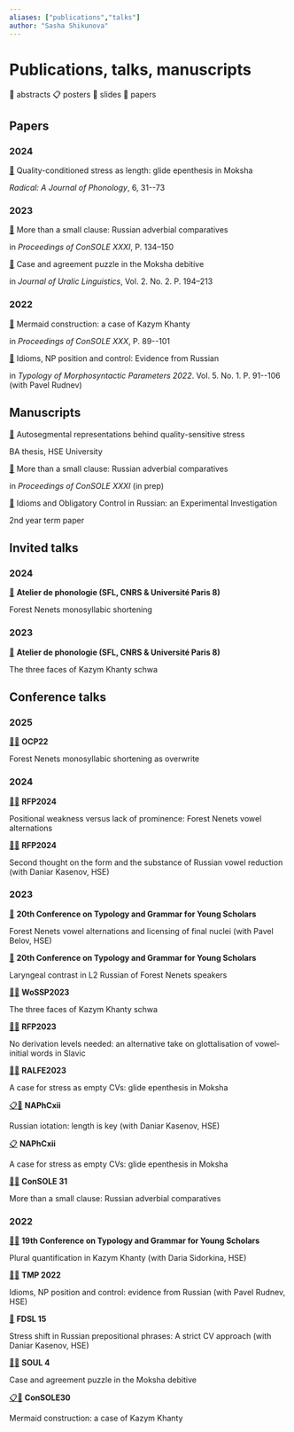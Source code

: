 ```yaml
---
aliases: ["publications","talks"]
author: "Sasha Shikunova"
---
```

# Publications, talks, manuscripts

:love_letter: abstracts :clipboard: posters :pushpin: slides :page_facing_up: papers

## Papers

### 2024

[:page_facing_up:](https://radical.cnrs.fr/shikunova-quality-conditioned-stress-as-length-glide-epenthesis-in-moksha/) Quality-conditioned stress as length: glide epenthesis in Moksha

*Radical: A Journal of Phonology*, 6, 31--73

### 2023

[:page_facing_up:](https://www.universiteitleiden.nl/binaries/content/assets/geesteswetenschappen/lucl/sole/consolexxxi-proceedings.pdf) More than a small clause: Russian adverbial comparatives 

in *Proceedings of ConSOLE XXXI*, P. 134–150

[:page_facing_up:](shikunova_moksha_jul_final.pdf) Case and agreement puzzle in the Moksha debitive

in *Journal of Uralic Linguistics*, Vol. 2. No. 2. P. 194–213

### 2022

[:page_facing_up:](mermaids_paper.pdf) Mermaid construction: a case of Kazym Khanty

in *Proceedings of ConSOLE XXX*, P. 89--101

[:page_facing_up:](tmp_idioms.pdf) Idioms, NP position and control: Evidence from Russian

in *Typology of Morphosyntactic Parameters 2022*. Vol. 5. No. 1. P. 91--106 (with Pavel Rudnev)

## Manuscripts

[:page_facing_up:](moksha_cvs_thesis.pdf) Autosegmental representations behind quality-sensitive stress

BA thesis, HSE University

[:page_facing_up:](comp_paper_v2.pdf) More than a small clause: Russian adverbial comparatives

in *Proceedings of ConSOLE XXXI* (in prep)

[:page_facing_up:](control_idioms.pdf) Idioms and Obligatory Control in Russian: an Experimental Investigation

2nd year term paper

## Invited talks

### 2024

[:pushpin:](atelier_monosyllabic_shortening.pdf) **Atelier de phonologie (SFL, CNRS \& Université Paris 8)**

Forest Nenets monosyllabic shortening

### 2023

[:pushpin:](atelier_schwa_slides.pdf) **Atelier de phonologie (SFL, CNRS \& Université Paris 8)**

The three faces of Kazym Khanty schwa

## Conference talks

### 2025

[:pushpin:](fnz_ocp_overwrite_slides)[:love_letter:](fnz_ocp_overwrite_abstract.pdf) **OCP22**

Forest Nenets monosyllabic shortening as overwrite 

### 2024

[:pushpin:](fnz_vowels_slides.pdf)[:love_letter:](fnz_vowels_abstract.pdf) **RFP2024** 

Positional weakness versus lack of prominence: Forest Nenets vowel alternations

[:pushpin:](rus_reduction_poster.pdf)[:love_letter:](rus_reduction_abstract.pdf) **RFP2024** 

Second thought on the form and the substance of Russian vowel reduction (with Daniar Kasenov, HSE)

### 2023

[:love_letter:](FN_vowel_alternations_abstract.pdf) **20th Conference on Typology and Grammar for Young Scholars**

Forest Nenets vowel alternations and licensing of final nuclei (with Pavel Belov, HSE)

[:love_letter:](L2_russian_in_FN_abstract.pdf) **20th Conference on Typology and Grammar for Young Scholars**

Laryngeal contrast in L2 Russian of Forest Nenets speakers

[:pushpin:](khanty_schwa_wossp_slides.pdf)[:love_letter:](wossp_khanty_abstract.pdf) **WoSSP2023** 

The three faces of Kazym Khanty schwa

[:pushpin:](glottalisation_rfp_slides.pdf)[:love_letter:](glottalization_abstract.pdf) **RFP2023** 

No derivation levels needed: an alternative take on glottalisation of vowel-initial words in Slavic 

[:pushpin:](shikunova_slides_ralfe.pdf)[:love_letter:](moksha_cvs_abstract.pdf) **RALFE2023**

A case for stress as empty CVs: glide epenthesis in Moksha

[:clipboard:](russian_iotation_poster.pdf)[:love_letter:](iotation_abstract.pdf) **NAPhCxii** 

Russian iotation: length is key (with Daniar Kasenov, HSE)

[:clipboard:](moksha_cvs_poster.pdf) **NAPhCxii** 

A case for stress as empty CVs: glide epenthesis in Moksha

[:pushpin:](comp_console.pdf)[:love_letter:](comp_abstract.pdf) **ConSOLE 31** 

More than a small clause: Russian adverbial comparatives

### 2022

[:pushpin:](plur_quant_slides.pdf)[:love_letter:](plur_quant_abstract.pdf) **19th Conference on Typology and Grammar for Young Scholars**

Plural quantification in Kazym Khanty (with Daria Sidorkina, HSE) 

[:pushpin:](idioms_tmp_slides.pdf)[:love_letter:](idioms_abstract.pdf) **TMP 2022**

Idioms, NP position and control: evidence from Russian (with Pavel Rudnev, HSE)

[:pushpin:](fdsl_stress_shift_slides.pdf) **FDSL 15**

Stress shift in Russian prepositional phrases: A strict CV approach (with Daniar Kasenov, HSE)

[:pushpin:](moksha_soul.pdf)[:love_letter:](moksha_debitive_abstract.pdf) **SOUL 4**

Case and agreement puzzle in the Moksha debitive 

[:clipboard:](mermaids_poster.pdf)[:love_letter:](mermaids_abstract.pdf) **ConSOLE30**

Mermaid construction: a case of Kazym Khanty
